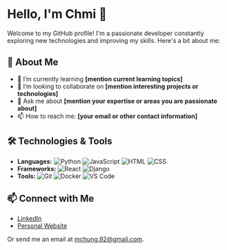 # Hello, I'm Chmi 👋

Welcome to my GitHub profile! I'm a passionate developer constantly exploring new technologies and improving my skills. Here's a bit about me:

## 🚀 About Me

- 🌱 I’m currently learning **[mention current learning topics]**
- 👯 I’m looking to collaborate on **[mention interesting projects or technologies]**
- 💬 Ask me about **[mention your expertise or areas you are passionate about]**
- 📫 How to reach me: **[your email or other contact information]**

## 🛠️ Technologies & Tools

- **Languages:** ![Python](https://img.shields.io/badge/-Python-blue?style=flat&logo=python) ![JavaScript](https://img.shields.io/badge/-JavaScript-yellow?style=flat&logo=javascript) ![HTML](https://img.shields.io/badge/-HTML-orange?style=flat&logo=html5) ![CSS](https://img.shields.io/badge/-CSS-blue?style=flat&logo=css3)
- **Frameworks:** ![React](https://img.shields.io/badge/-React-blue?style=flat&logo=react) ![Django](https://img.shields.io/badge/-Django-green?style=flat&logo=django)
- **Tools:** ![Git](https://img.shields.io/badge/-Git-red?style=flat&logo=git) ![Docker](https://img.shields.io/badge/-Docker-blue?style=flat&logo=docker) ![VS Code](https://img.shields.io/badge/-VS%20Code-blue?style=flat&logo=visual-studio-code)

<!--
## 📈 GitHub Stats

![Chmi's GitHub stats](https://github-readme-stats.vercel.app/api?username=hello-chmi&show_icons=true&theme=radical)
-->

## 📫 Connect with Me

- [LinkedIn](https://www.linkedin.com/in/hello-chmi)
- [Personal Website](https://hello-chmi.github.io/)

Or send me an email at mchung.92@gmail.com.

<!--
## 📚 Latest Blog Posts

## 🏆 Achievements
-->

